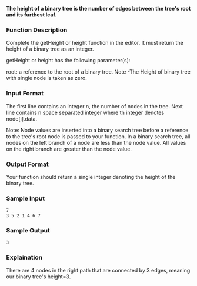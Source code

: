 **The height of a binary tree is the number of edges between the tree's root and its furthest leaf.**

### Function Description

Complete the getHeight or height function in the editor. It must return the height of a binary tree as an integer.

getHeight or height has the following parameter(s):

root: a reference to the root of a binary tree.
Note -The Height of binary tree with single node is taken as zero.

### Input Format

The first line contains an integer n, the number of nodes in the tree.
Next line contains n space separated integer where th integer denotes node[i].data.

Note: Node values are inserted into a binary search tree before a reference to the tree's root node is passed to your function. In a binary search tree, all nodes on the left branch of a node are less than the node value. All values on the right branch are greater than the node value.

### Output Format

Your function should return a single integer denoting the height of the binary tree.

### Sample Input
```
7
3 5 2 1 4 6 7
```

### Sample Output
```
3
```

### Explaination
There are 4 nodes in the right path that are connected by 3 edges, meaning our binary tree's height=3.